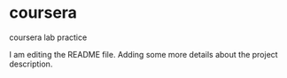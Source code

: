 # coursera
coursera lab practice

I am editing the README file. Adding some more details about the project description.
